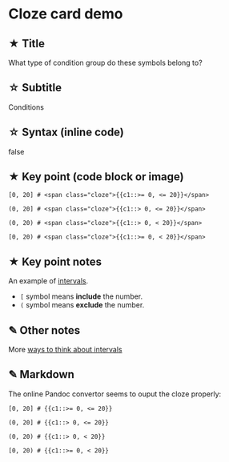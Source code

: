 # Cloze card demo


## ★ Title
What type of condition group do these symbols belong to?


## ☆ Subtitle
Conditions


## ☆ Syntax (inline code)
false


## ★ Key point (code block or image)
```text
[0, 20] # <span class="cloze">{{c1::>= 0, <= 20}}</span>

(0, 20] # <span class="cloze">{{c1::> 0, <= 20}}</span>

(0, 20) # <span class="cloze">{{c1::> 0, < 20}}</span>

[0, 20) # <span class="cloze">{{c1::>= 0, < 20}}</span>
```


## ★ Key point notes
An example of [intervals](https://www.mathsisfun.com/sets/intervals.html).

- `[` symbol means **include** the number.
- `(` symbol means **exclude** the number.


## ✎ Other notes
More [ways to think about intervals](https://www.mathsisfun.com/sets/intervals.html)


## ✎ Markdown
The online Pandoc convertor seems to ouput the cloze properly:

```text
[0, 20] # {{c1::>= 0, <= 20}}

(0, 20] # {{c1::> 0, <= 20}}

(0, 20) # {{c1::> 0, < 20}}

[0, 20) # {{c1::>= 0, < 20}}
```
